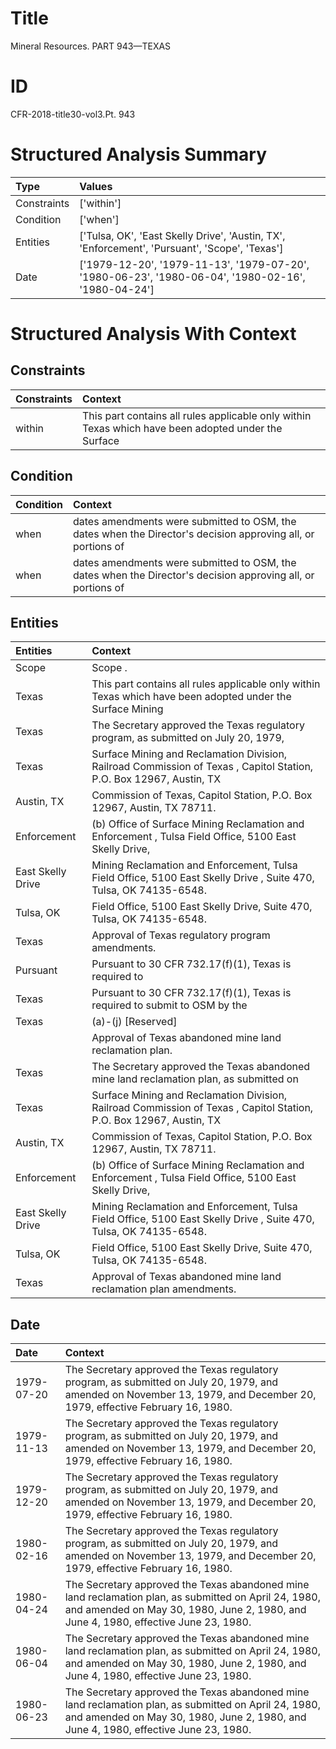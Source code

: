 # Title

 Mineral Resources. PART 943—TEXAS


# ID

 CFR-2018-title30-vol3.Pt. 943


# Structured Analysis Summary

| Type        | Values                                                                                             |
|:------------|:---------------------------------------------------------------------------------------------------|
| Constraints | ['within']                                                                                         |
| Condition   | ['when']                                                                                           |
| Entities    | ['Tulsa, OK', 'East Skelly Drive', 'Austin, TX', 'Enforcement', 'Pursuant', 'Scope', 'Texas']      |
| Date        | ['1979-12-20', '1979-11-13', '1979-07-20', '1980-06-23', '1980-06-04', '1980-02-16', '1980-04-24'] |


# Structured Analysis With Context

 


## Constraints

| Constraints   | Context                                                                                              |
|:--------------|:-----------------------------------------------------------------------------------------------------|
| within        | This part contains all rules applicable only  within Texas which have been adopted under the Surface |


## Condition

| Condition   | Context                                                                                                      |
|:------------|:-------------------------------------------------------------------------------------------------------------|
| when        | dates amendments were submitted to OSM, the dates when the Director's decision approving all, or portions of |
| when        | dates amendments were submitted to OSM, the dates when the Director's decision approving all, or portions of |


## Entities

| Entities          | Context                                                                                                             |
|:------------------|:--------------------------------------------------------------------------------------------------------------------|
| Scope             | Scope .                                                                                                             |
| Texas             | This part contains all rules applicable only within  Texas which have been adopted under the Surface Mining         |
| Texas             | The Secretary approved the  Texas regulatory program, as submitted on July 20, 1979,                                |
| Texas             | Surface Mining and Reclamation Division, Railroad Commission of Texas , Capitol Station, P.O. Box 12967, Austin, TX |
| Austin, TX        | Commission of Texas, Capitol Station, P.O. Box 12967, Austin, TX  78711.                                            |
| Enforcement       | (b) Office of Surface Mining Reclamation and  Enforcement , Tulsa Field Office, 5100 East Skelly Drive,             |
| East Skelly Drive | Mining Reclamation and Enforcement, Tulsa Field Office, 5100 East Skelly Drive , Suite 470, Tulsa, OK 74135-6548.   |
| Tulsa, OK         | Field Office, 5100 East Skelly Drive, Suite 470, Tulsa, OK  74135-6548.                                             |
| Texas             | Approval of  Texas  regulatory program amendments.                                                                  |
| Pursuant          | Pursuant to 30 CFR 732.17(f)(1), Texas is required to                                                               |
| Texas             | Pursuant to 30 CFR 732.17(f)(1),  Texas is required to submit to OSM by the                                         |
| Texas             | (a)-(j) [Reserved]                                                                                                  |
|                   |             Approval of  Texas  abandoned mine land reclamation plan.                                               |
| Texas             | The Secretary approved the  Texas abandoned mine land reclamation plan, as submitted on                             |
| Texas             | Surface Mining and Reclamation Division, Railroad Commission of Texas , Capitol Station, P.O. Box 12967, Austin, TX |
| Austin, TX        | Commission of Texas, Capitol Station, P.O. Box 12967, Austin, TX  78711.                                            |
| Enforcement       | (b) Office of Surface Mining Reclamation and  Enforcement , Tulsa Field Office, 5100 East Skelly Drive,             |
| East Skelly Drive | Mining Reclamation and Enforcement, Tulsa Field Office, 5100 East Skelly Drive , Suite 470, Tulsa, OK 74135-6548.   |
| Tulsa, OK         | Field Office, 5100 East Skelly Drive, Suite 470, Tulsa, OK  74135-6548.                                             |
| Texas             | Approval of  Texas  abandoned mine land reclamation plan amendments.                                                |


## Date

| Date       | Context                                                                                                                                                                                      |
|:-----------|:---------------------------------------------------------------------------------------------------------------------------------------------------------------------------------------------|
| 1979-07-20 | The Secretary approved the Texas regulatory program, as submitted on July 20, 1979, and amended on November 13, 1979, and December 20, 1979, effective February 16, 1980.                    |
| 1979-11-13 | The Secretary approved the Texas regulatory program, as submitted on July 20, 1979, and amended on November 13, 1979, and December 20, 1979, effective February 16, 1980.                    |
| 1979-12-20 | The Secretary approved the Texas regulatory program, as submitted on July 20, 1979, and amended on November 13, 1979, and December 20, 1979, effective February 16, 1980.                    |
| 1980-02-16 | The Secretary approved the Texas regulatory program, as submitted on July 20, 1979, and amended on November 13, 1979, and December 20, 1979, effective February 16, 1980.                    |
| 1980-04-24 | The Secretary approved the Texas abandoned mine land reclamation plan, as submitted on April 24, 1980, and amended on May 30, 1980, June 2, 1980, and June 4, 1980, effective June 23, 1980. |
| 1980-06-04 | The Secretary approved the Texas abandoned mine land reclamation plan, as submitted on April 24, 1980, and amended on May 30, 1980, June 2, 1980, and June 4, 1980, effective June 23, 1980. |
| 1980-06-23 | The Secretary approved the Texas abandoned mine land reclamation plan, as submitted on April 24, 1980, and amended on May 30, 1980, June 2, 1980, and June 4, 1980, effective June 23, 1980. |


